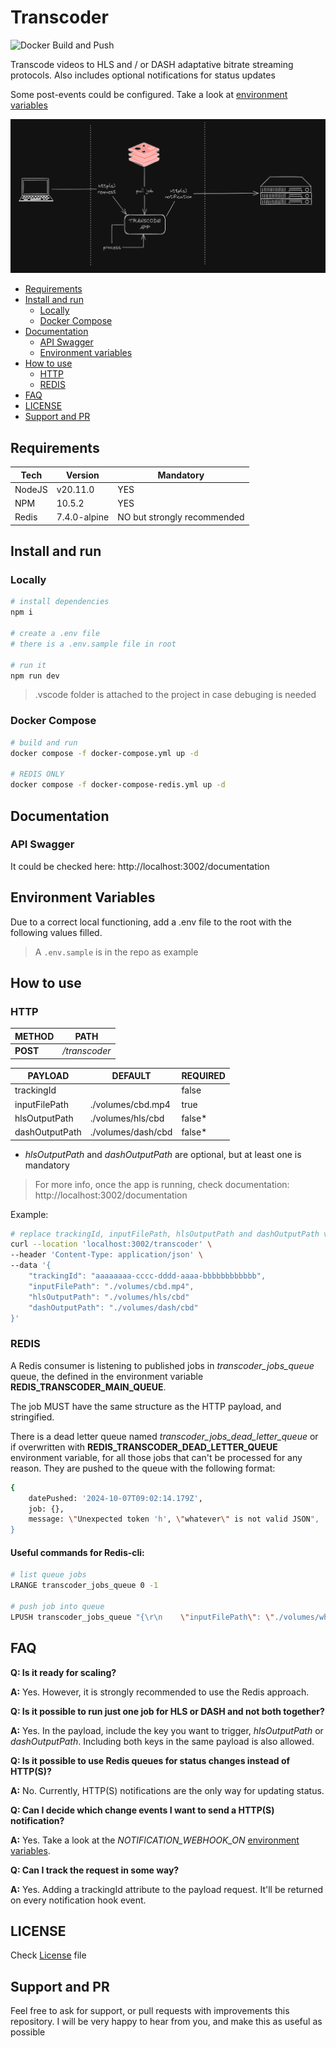 # Transcoder

![Docker Build and Push](https://github.com/mdemou/hls-dash-video-transcoder-nodejs/actions/workflows/docker-build.yml/badge.svg)

Transcode videos to HLS and / or DASH adaptative bitrate streaming protocols. Also includes optional notifications for status updates

Some post-events could be configured. Take a look at [environment variables](#environment-variables)

![Architechture](./assets/arch.png)

* [Requirements](#requirements)
* [Install and run](#install-and-run)
    * [Locally](#locally)
    * [Docker Compose](#docker-compose)
* [Documentation](#documentation)
    * [API Swagger](#api-swagger)
    * [Environment variables](#environment-variables)
* [How to use](#how-to-use)
    * [HTTP](#http)
    * [REDIS](#redis)
* [FAQ](#faq)
* [LICENSE](#license)
* [Support and PR](#support-and-pr)

## Requirements
| Tech       	| Version  	   | Mandatory  
|------------	|--------------|--------------|
| NodeJS     	| v20.11.0 	   | YES
| NPM        	| 10.5.2   	   | YES
| Redis         | 7.4.0-alpine | NO but strongly recommended

## Install and run
### Locally
```sh
# install dependencies
npm i

# create a .env file
# there is a .env.sample file in root

# run it
npm run dev
```
> .vscode folder is attached to the project in case debuging is needed

### Docker Compose
```sh
# build and run
docker compose -f docker-compose.yml up -d

# REDIS ONLY
docker compose -f docker-compose-redis.yml up -d
```

## Documentation
### API Swagger
It could be checked here: http://localhost:3002/documentation

## Environment Variables
Due to a correct local functioning, add a .env file to the root with the following values filled.

> A `.env.sample` is in the repo as example

## How to use

### HTTP
| METHOD      | PATH 	        
|-------------|---------------
| __POST__      	| _/transcoder_ 


| PAYLOAD        | DEFAULT          | REQUIRED
|----------------|------------------|---------------|
| trackingId     |                  | false
| inputFilePath  |./volumes/cbd.mp4 | true
| hlsOutputPath  |./volumes/hls/cbd | false*
| dashOutputPath |./volumes/dash/cbd| false*

* _hlsOutputPath_ and _dashOutputPath_ are optional, but at least one is mandatory

> For more info, once the app is running, check documentation: http://localhost:3002/documentation

Example: 
```sh
# replace trackingId, inputFilePath, hlsOutputPath and dashOutputPath variables
curl --location 'localhost:3002/transcoder' \
--header 'Content-Type: application/json' \
--data '{
    "trackingId": "aaaaaaaa-cccc-dddd-aaaa-bbbbbbbbbbbb",
    "inputFilePath": "./volumes/cbd.mp4",
    "hlsOutputPath": "./volumes/hls/cbd"
    "dashOutputPath": "./volumes/dash/cbd"
}'
```

### REDIS
A Redis consumer is listening to published jobs in _transcoder_jobs_queue_ queue, the defined in the environment variable __REDIS_TRANSCODER_MAIN_QUEUE__.

The job MUST have the same structure as the HTTP payload, and stringified.

There is a dead letter queue named _transcoder_jobs_dead_letter_queue_ or if overwritten with __REDIS_TRANSCODER_DEAD_LETTER_QUEUE__ environment variable, for all those jobs that can't be processed for any reason. They are pushed to the queue with the following format:
```sh
{
    datePushed: '2024-10-07T09:02:14.179Z',
    job: {},
    message: \"Unexpected token 'h', \"whatever\" is not valid JSON",
}
```

#### Useful commands for Redis-cli:
```sh
# list queue jobs
LRANGE transcoder_jobs_queue 0 -1

# push job into queue
LPUSH transcoder_jobs_queue "{\r\n    \"inputFilePath\": \"./volumes/whatever.mp4\",\r\n    \"hlsOutputPath\": \"./volumes/hls/whatever\"\r\n}"
```

## FAQ
__Q: Is it ready for scaling?__

__A:__ Yes. However, it is strongly recommended to use the Redis approach.

__Q: Is it possible to run just one job for HLS or DASH and not both together?__

__A:__ Yes. In the payload, include the key you want to trigger, _hlsOutputPath_ or _dashOutputPath_. Including both keys in the same payload is also allowed.

__Q: Is it possible to use Redis queues for status changes instead of HTTP(S)?__

__A:__ No. Currently, HTTP(S) notifications are the only way for updating status.

__Q: Can I decide which change events I want to send a HTTP(S) notification?__

__A:__ Yes. Take a look at the _NOTIFICATION_WEBHOOK_ON_ [environment variables](#environment-variables).

__Q: Can I track the request in some way?__

__A:__ Yes. Adding a trackingId attribute to the payload request. It'll be returned on every notification hook event.


## LICENSE
Check [License](./LICENSE) file


## Support and PR
Feel free to ask for support, or pull requests with improvements this repository. I will be very happy to hear from you, and make this as useful as possible
